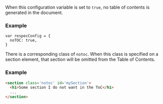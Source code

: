 When this configuration variable is set to `true`, no table of contents is generated in the document. 

### Example

```JS
var respecConfig = {
  noTOC: true,
}
```

There is a corresponding class of `notoc`.  When this class is specified on a section element, that section will be omitted from the Table of Contents.

### Example

```HTML
<section class='notoc' id='mySection'>
  <h1>Some section I do not want in the ToC</h1>
  ...
</section>
```
